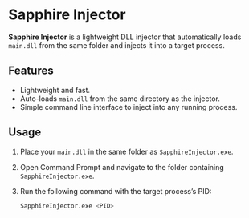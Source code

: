 # Sapphire Injector

**Sapphire Injector** is a lightweight DLL injector that automatically loads `main.dll` from the same folder and injects it into a target process.

## Features
- Lightweight and fast.
- Auto-loads `main.dll` from the same directory as the injector.
- Simple command line interface to inject into any running process.

## Usage
1. Place your `main.dll` in the same folder as `SapphireInjector.exe`.
2. Open Command Prompt and navigate to the folder containing `SapphireInjector.exe`.
3. Run the following command with the target process’s PID:

   ```bash
   SapphireInjector.exe <PID>
